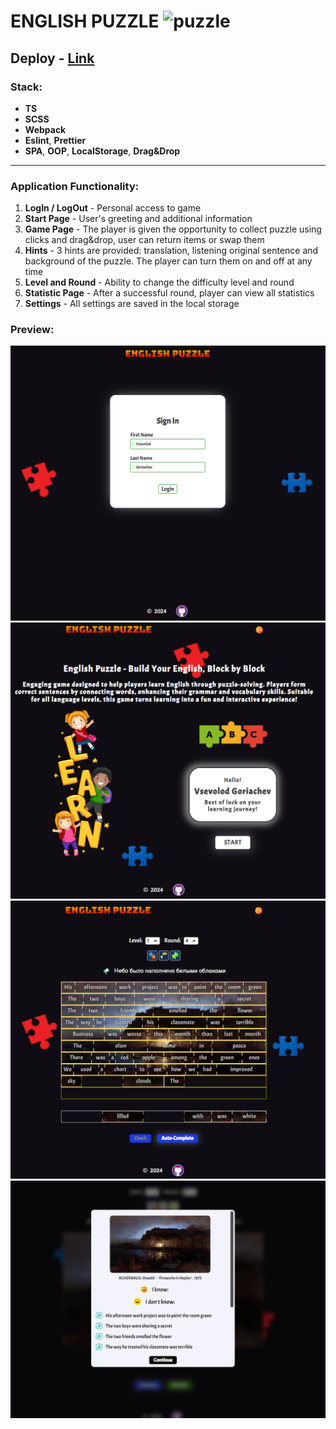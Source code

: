 # ENGLISH PUZZLE   <img src="https://static.vecteezy.com/system/resources/thumbnails/021/477/629/small_2x/people-connect-jigsaw-puzzle-pieces-png.png" alt="puzzle" width="50"/>
## Deploy - [Link](https://kevaniy0.github.io/english-puzzle/)
### Stack: 

* **TS**
* **SCSS**
* **Webpack**
* **Eslint**, **Prettier**
* **SPA**, **OOP**, **LocalStorage**, **Drag&Drop**
---
### Application Functionality:
1. **LogIn / LogOut** - Personal access to game
2. **Start Page** - User's greeting and additional information
3. **Game Page** - The player is given the opportunity to collect puzzle using clicks and drag&drop, user can return items or swap them
4. **Hints** - 3 hints are provided: translation, listening original sentence and background of the puzzle. The player can turn them on and off at any time
5. **Level and Round** - Ability to change the difficulty level and round
6. **Statistic Page** - After a successful round, player can view all statistics
7. **Settings** - All settings are saved in the local storage

### Preview:
<img src="{25D25E34-9C2A-4643-8DB8-7B14137B926E}.png" alt="puzzle" width="700"/>
<img src="{D3BD484D-1B8A-45B1-8AE2-D1ACBCBA3C65}.png" alt="puzzle" width="700"/>
<img src="{D74E8076-97B4-4895-8D2B-317D3197239A}.png" alt="puzzle" width="700"/>
<img src="{E8F70A86-F474-4A2D-B307-778103AD93B1}.png" alt="puzzle" width="700"/>
